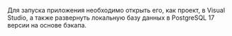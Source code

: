 Для запуска приложения необходимо открыть его, как проект, в Visual Studio, а также развернуть локальную базу данных в PostgreSQL 17 версии на основе бэкапа.
